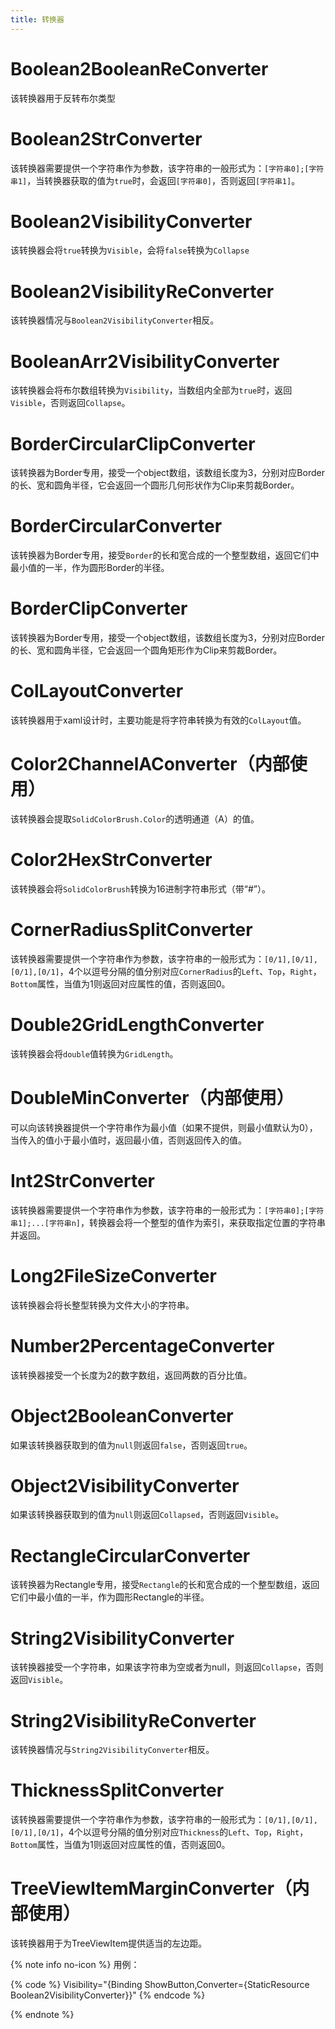 ```yaml
---
title: 转换器
---
```


# Boolean2BooleanReConverter

该转换器用于反转布尔类型

# Boolean2StrConverter

该转换器需要提供一个字符串作为参数，该字符串的一般形式为：`[字符串0];[字符串1]`，当转换器获取的值为`true`时，会返回`[字符串0]`，否则返回`[字符串1]`。

# Boolean2VisibilityConverter

该转换器会将`true`转换为`Visible`，会将`false`转换为`Collapse`

# Boolean2VisibilityReConverter

该转换器情况与`Boolean2VisibilityConverter`相反。

# BooleanArr2VisibilityConverter

该转换器会将布尔数组转换为`Visibility`，当数组内全部为`true`时，返回`Visible`，否则返回`Collapse`。

# BorderCircularClipConverter

该转换器为Border专用，接受一个object数组，该数组长度为3，分别对应Border的长、宽和圆角半径，它会返回一个圆形几何形状作为Clip来剪裁Border。

# BorderCircularConverter

该转换器为Border专用，接受`Border`的长和宽合成的一个整型数组，返回它们中最小值的一半，作为圆形Border的半径。

# BorderClipConverter

该转换器为Border专用，接受一个object数组，该数组长度为3，分别对应Border的长、宽和圆角半径，它会返回一个圆角矩形作为Clip来剪裁Border。

# ColLayoutConverter

该转换器用于xaml设计时，主要功能是将字符串转换为有效的`ColLayout`值。

# Color2ChannelAConverter（内部使用）

该转换器会提取`SolidColorBrush.Color`的透明通道（A）的值。

# Color2HexStrConverter

该转换器会将`SolidColorBrush`转换为16进制字符串形式（带“#”）。

# CornerRadiusSplitConverter

该转换器需要提供一个字符串作为参数，该字符串的一般形式为：`[0/1],[0/1],[0/1],[0/1]`，4个以逗号分隔的值分别对应`CornerRadius`的`Left`、`Top`，`Right`，`Bottom`属性，当值为1则返回对应属性的值，否则返回0。

# Double2GridLengthConverter

该转换器会将`double`值转换为`GridLength`。

# DoubleMinConverter（内部使用）

可以向该转换器提供一个字符串作为最小值（如果不提供，则最小值默认为0），当传入的值小于最小值时，返回最小值，否则返回传入的值。

# Int2StrConverter

该转换器需要提供一个字符串作为参数，该字符串的一般形式为：`[字符串0];[字符串1];...[字符串n]`，转换器会将一个整型的值作为索引，来获取指定位置的字符串并返回。

# Long2FileSizeConverter

该转换器会将长整型转换为文件大小的字符串。

# Number2PercentageConverter

该转换器接受一个长度为2的数字数组，返回两数的百分比值。

# Object2BooleanConverter

如果该转换器获取到的值为`null`则返回`false`，否则返回`true`。

# Object2VisibilityConverter

如果该转换器获取到的值为`null`则返回`Collapsed`，否则返回`Visible`。

# RectangleCircularConverter

该转换器为Rectangle专用，接受`Rectangle`的长和宽合成的一个整型数组，返回它们中最小值的一半，作为圆形Rectangle的半径。

# String2VisibilityConverter

该转换器接受一个字符串，如果该字符串为空或者为null，则返回`Collapse`，否则返回`Visible`。

# String2VisibilityReConverter

该转换器情况与`String2VisibilityConverter`相反。

# ThicknessSplitConverter

该转换器需要提供一个字符串作为参数，该字符串的一般形式为：`[0/1],[0/1],[0/1],[0/1]`，4个以逗号分隔的值分别对应`Thickness`的`Left`、`Top`，`Right`，`Bottom`属性，当值为1则返回对应属性的值，否则返回0。

# TreeViewItemMarginConverter（内部使用）

该转换器用于为TreeViewItem提供适当的左边距。

{% note info no-icon %}
用例：

{% code %}
Visibility="{Binding ShowButton,Converter={StaticResource Boolean2VisibilityConverter}}"
{% endcode %}

{% endnote %}